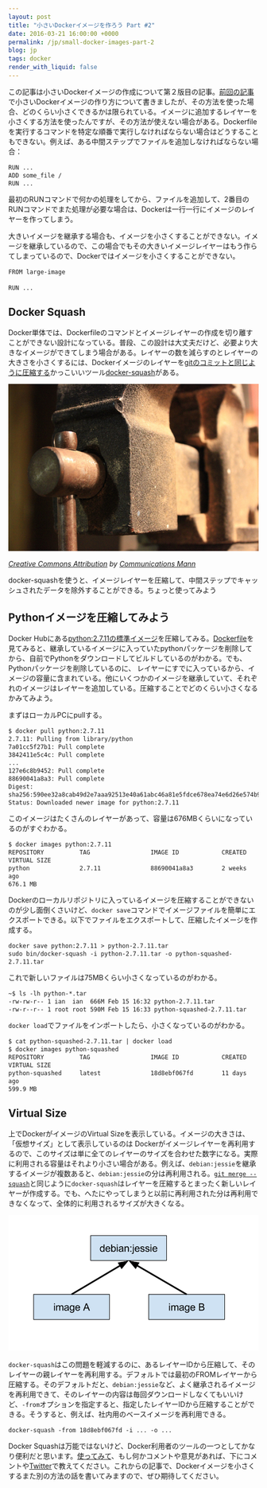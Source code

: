 ```yaml
---
layout: post
title: "小さいDockerイメージを作ろう Part #2"
date: 2016-03-21 16:00:00 +0000
permalink: /jp/small-docker-images-part-2
blog: jp
tags: docker
render_with_liquid: false
---
```


この記事は小さいDockerイメージの作成について第２版目の記事。[前回の記事](/jp/small-docker-images)で小さいDockerイメージの作り方について書きましたが、その方法を使った場合、どのくらい小さくできるかは限られている。イメージに追加するレイヤーを小さくする方法を使ったんですが、その方法が使えない場合がある。Dockerfileを実行するコマンドを特定な順番で実行しなければならない場合はどうすることもできない。例えば、ある中間ステップでファイルを追加しなければならない場合：

```docker
RUN ...
ADD some_file /
RUN ...
```

最初のRUNコマンドで何かの処理をしてから、ファイルを追加して、2番目のRUNコマンドでまた処理が必要な場合は、Dockerは一行一行にイメージのレイヤーを作ってしまう。

大きいイメージを継承する場合も、イメージを小さくすることができない。イメージを継承しているので、この場合でもその大きいイメージレイヤーはもう作らてしまっているので、Dockerではイメージを小さくすることができない。

```docker
FROM large-image

RUN ...
```

## Docker Squash

Docker単体では、Dockerfileのコマンドとイメージレイヤーの作成を切り離すことができない設計になっている。普段、この設計は大丈夫だけど、必要より大きなイメージができてしまう場合がある。レイヤーの数を減らすのとレイヤーの大きさを小さくするには、Dockerイメージのレイヤーを[gitのコミットと同じように圧縮する](http://www.backlog.jp/git-guide/stepup/stepup7_5.html)かっこいいツール[docker-squash](https://github.com/jwilder/docker-squash)がある。

![Vise](/assets/images/748/vise.jpg)

_[Creative Commons Attribution](https://creativecommons.org/licenses/by/2.0/) by [Communications Mann](https://www.flickr.com/photos/spenceannaaug18/7069654045/in/photolist-bLHPQZ-aF3qHd-aEq79z-8yQzQt-5jDvQ8-aEYmdF-aEx66j-5EZwFg-dSBZFb-2Ypqdi-5Uw2gF-3b1dmA-3aVF7M-dZF1V5-a55maH-6tXnaY-qAJkzw-bEVr7X-e4dngq-2ystn-eA1PU6-aFMxwn-9YReBh-4jkvuR-efUaTT-dZEXQU-dZFrq5-f4AToE-ngJPnE-7Hc1gx-bDaK7t-dnGexK-d9J17o-kwCjdU-snrBcV-dg7aAX-tTDMUC-7NFwDp-iYLYD7-tTMWt6-cYuZob-64Tpi-ekJEBJ-dvB96q-7NFwRR-8H7DAm-8H7DzL-747sy4-bLjCEX-bxpW8E)_

docker-squashを使うと、イメージレイヤーを圧縮して、中間ステップでキャッシュされたデータを除外することができる。ちょっと使ってみよう

## Pythonイメージを圧縮してみよう

Docker Hubにある[python:2.7.11の標準イメージ](https://hub.docker.com/_/python/)を圧縮してみる。[Dockerfile](https://github.com/docker-library/python/blob/master/2.7/Dockerfile)を見てみると、継承しているイメージに入っていたpythonパッケージを削除してから、自前でPythonをダウンロードしてビルドしているのがわかる。でも、Pythonパッケージを削除しているのに、
レイヤーにすでに入っているから、イメージの容量に含まれている。他にいくつかのイメージを継承していて、それぞれのイメージはレイヤーを追加している。圧縮することでどのくらい小さくなるかみてみよう。

まずはローカルPCにpullする。

```shell
$ docker pull python:2.7.11
2.7.11: Pulling from library/python
7a01cc5f27b1: Pull complete
3842411e5c4c: Pull complete
...
127e6c8b9452: Pull complete
88690041a8a3: Pull complete
Digest: sha256:590ee32a8cab49d2e7aaa92513e40a61abc46a81e5fdce678ea74e6d26e574b9
Status: Downloaded newer image for python:2.7.11
```

このイメージはたくさんのレイヤーがあって、容量は676MBくらいになっているのがすぐわかる。

```shell
$ docker images python:2.7.11
REPOSITORY          TAG                 IMAGE ID            CREATED
VIRTUAL SIZE
python              2.7.11              88690041a8a3        2 weeks ago
676.1 MB
```

Dockerのローカルリポジトリに入っているイメージを圧縮することができないのが少し面倒くさいけど、`docker save`コマンドでイメージファイルを簡単にエクスポートできる。以下でファイルをエクスポートして、圧縮したイメージを作成する。

```shell
docker save python:2.7.11 > python-2.7.11.tar
sudo bin/docker-squash -i python-2.7.11.tar -o python-squashed-2.7.11.tar
```

これで新しいファイルは75MBくらい小さくなっているのがわかる。

```shell
~$ ls -lh python-*.tar
-rw-rw-r-- 1 ian  ian  666M Feb 15 16:32 python-2.7.11.tar
-rw-r--r-- 1 root root 590M Feb 15 16:33 python-squashed-2.7.11.tar
```

`docker load`でファイルをインポートしたら、小さくなっているのがわかる。

```shell
$ cat python-squashed-2.7.11.tar | docker load
$ docker images python-squashed
REPOSITORY          TAG                 IMAGE ID            CREATED
VIRTUAL SIZE
python-squashed     latest              18d8ebf067fd        11 days ago
599.9 MB
```

## Virtual Size

上でDockerがイメージのVirtual Sizeを表示している。イメージの大きさは、「仮想サイズ」として表示しているのは Dockerがイメージレイヤーを再利用するので、このサイズは単に全てのレイヤーのサイズを合わせた数字になる。実際に利用される容量はそれより小さい場合がある。例えば、`debian:jessie`を継承するイメージが複数あると、`debian:jessie`の分は再利用される。[`git merge --squash`](http://www.backlog.jp/git-guide/stepup/stepup7_7.html)と同じように`docker-squash`はレイヤーを圧縮するとまったく新しいレイヤーが作成する。でも、へたにやってしまうと以前に再利用された分は再利用できなくなって、全体的に利用されるサイズが大きくなる。

![Docker Images](/assets/images/749/images.svg)

`docker-squash`はこの問題を軽減するのに、あるレイヤーIDから圧縮して、そのレイヤーの親レイヤーを再利用する。デフォルトでは最初のFROMレイヤーから圧縮する。そのデフォルトだと、`debian:jessie`など、よく継承されるイメージを再利用できて、そのレイヤーの内容は毎回ダウンロードしなくてもいいけど、`-from`オプションを指定すると、指定したレイヤーIDから圧縮することができる。そうすると、例えば、社内用のベースイメージを再利用できる。

```shell
docker-squash -from 18d8ebf067fd -i ... -o ...
```

Docker Squashは万能ではないけど、Docker利用者のツールの一つとしてかなり便利だと思います。[使ってみて](https://github.com/jwilder/docker-squash)、もし何かコメントや意見があれば、下にコメントや[Twitter](https://twitter.com/IanMLewis)で教えてください。これからの記事で、Dockerイメージを小さくするまた別の方法の話を書いてみますので、ぜひ期待してください。
